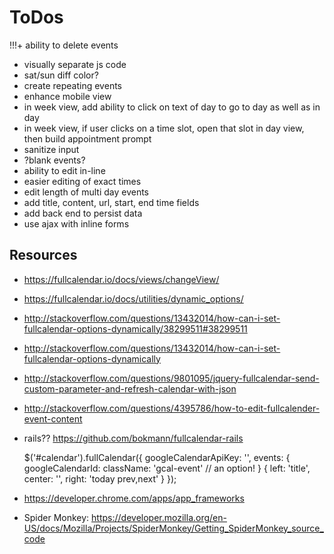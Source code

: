 # ToDos
!!!+ ability to delete events
+ visually separate js code
+ sat/sun diff color?
+ create repeating events
+ enhance mobile view
+ in week view, add ability to click on text of day to go to day as well as in day
+ in week view, if user clicks on a time slot, open that slot in day view, then
  build appointment prompt
+ sanitize input
+ ?blank events?
+ ability to edit in-line
+ easier editing of exact times
+ edit length of multi day events
+ add title, content, url, start, end time fields
+ add back end to persist data
+ use ajax with inline forms



## Resources
+ https://fullcalendar.io/docs/views/changeView/
+ https://fullcalendar.io/docs/utilities/dynamic_options/
+ http://stackoverflow.com/questions/13432014/how-can-i-set-fullcalendar-options-dynamically/38299511#38299511
+ http://stackoverflow.com/questions/13432014/how-can-i-set-fullcalendar-options-dynamically
+ http://stackoverflow.com/questions/9801095/jquery-fullcalendar-send-custom-parameter-and-refresh-calendar-with-json
+ http://stackoverflow.com/questions/4395786/how-to-edit-fullcalender-event-content

+ rails?? https://github.com/bokmann/fullcalendar-rails


  $('#calendar').fullCalendar({
      googleCalendarApiKey: '',
      events: {
          googleCalendarId:
          className: 'gcal-event' // an option!
      }
      {
        left:   'title',
        center: '',
        right:  'today prev,next'
      }
  });

+ https://developer.chrome.com/apps/app_frameworks
+ Spider Monkey: https://developer.mozilla.org/en-US/docs/Mozilla/Projects/SpiderMonkey/Getting_SpiderMonkey_source_code
